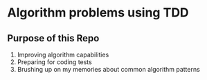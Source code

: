 # Algorithm problems using TDD
## Purpose of this Repo
1. Improving algorithm capabilities
2. Preparing for coding tests
3. Brushing up on my memories about common algorithm patterns
